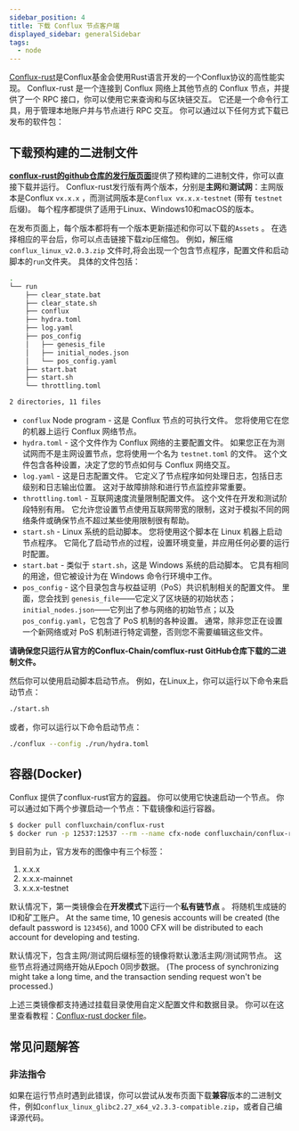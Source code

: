 ```yaml
---
sidebar_position: 4
title: 下载 Conflux 节点客户端
displayed_sidebar: generalSidebar
tags:
  - node
---
```


[Conflux-rust](https://github.com/conflux-chain/conflux-rust)是Conflux基金会使用Rust语言开发的一个Conflux协议的高性能实现。 Conflux-rust 是一个连接到 Conflux 网络上其他节点的 Conflux 节点，并提供了一个 RPC 接口，你可以使用它来查询和与区块链交互。 它还是一个命令行工具，用于管理本地账户并与节点进行 RPC 交互。 你可以通过以下任何方式下载已发布的软件包：

## 下载预构建的二进制文件

[**conflux-rust的github仓库的发行版页面**](https://github.com/Conflux-Chain/conflux-rust/releases)提供了预构建的二进制文件，你可以直接下载并运行。 Conflux-rust发行版有两个版本，分别是**主网**和**测试网**：主网版本是Conflux `vx.x.x` ，而测试网版本是`Conflux vx.x.x-testnet` (带有 `testnet`后缀)。 每个程序都提供了适用于Linux、Windows10和macOS的版本。

在发布页面上，每个版本都将有一个版本更新描述和你可以下载的`Assets` 。 在选择相应的平台后，你可以点击链接下载zip压缩包。 例如，解压缩 `conflux_linux_v2.0.3.zip` 文件时,将会出现一个包含节点程序，配置文件和启动脚本的`run`文件夹。 具体的文件包括：

```bash
.
└── run
    ├── clear_state.bat
    ├── clear_state.sh
    ├── conflux
    ├── hydra.toml
    ├── log.yaml
    ├── pos_config
    │   ├── genesis_file
    │   ├── initial_nodes.json
    │   └── pos_config.yaml
    ├── start.bat
    ├── start.sh
    └── throttling.toml

2 directories, 11 files

```

* `conflux` Node program - 这是 Conflux 节点的可执行文件。 您将使用它在您的机器上运行 Conflux 网络节点。
* `hydra.toml` - 这个文件作为 Conflux 网络的主要配置文件。 如果您正在为测试网而不是主网设置节点，您将使用一个名为 `testnet.toml` 的文件。 这个文件包含各种设置，决定了您的节点如何与 Conflux 网络交互。
* `log.yaml` - 这是日志配置文件。 它定义了节点程序如何处理日志，包括日志级别和日志输出位置。 这对于故障排除和进行节点监控非常重要。
* `throttling.toml` - 互联网速度流量限制配置文件。 这个文件在开发和测试阶段特别有用。 它允许您设置节点使用互联网带宽的限制，这对于模拟不同的网络条件或确保节点不超过某些使用限制很有帮助。
* `start.sh` - Linux 系统的启动脚本。 您将使用这个脚本在 Linux 机器上启动节点程序。 它简化了启动节点的过程，设置环境变量，并应用任何必要的运行时配置。
* `start.bat` - 类似于 `start.sh`，这是 Windows 系统的启动脚本。 它具有相同的用途，但它被设计为在 Windows 命令行环境中工作。
* `pos_config` - 这个目录包含与权益证明（PoS）共识机制相关的配置文件。 里面，您会找到 `genesis_file`——它定义了区块链的初始状态；`initial_nodes.json`——它列出了参与网络的初始节点；以及 `pos_config.yaml`，它包含了 PoS 机制的各种设置。 通常，除非您正在设置一个新网络或对 PoS 机制进行特定调整，否则您不需要编辑这些文件。

**请确保您只运行从官方的Conflux-Chain/comflux-rust GitHub仓库下载的二进制文件。**

然后你可以使用启动脚本启动节点。 例如，在Linux上，你可以运行以下命令来启动节点：

```bash
./start.sh
```

或者，你可以运行以下命令启动节点：

```bash
./conflux --config ./run/hydra.toml
```

## 容器(Docker)

Conflux 提供了conflux-rust官方的[容器](https://hub.docker.com/r/confluxchain/conflux-rust)。 你可以使用它快速启动一个节点。 你可以通过如下两个步骤启动一个节点：下载镜像和运行容器。

```sh
$ docker pull confluxchain/conflux-rust
$ docker run -p 12537:12537 --rm --name cfx-node confluxchain/conflux-rust
```

到目前为止，官方发布的图像中有三个标签：

1. x.x.x
2. x.x.x-mainnet
3. x.x.x-testnet

默认情况下，第一类镜像会在**开发模式**下运行一个**私有链节点** 。 将随机生成链的ID和矿工账户。 At the same time, 10 genesis accounts will be created (the default password is `123456`), and 1000 CFX will be distributed to each account for developing and testing.

默认情况下，包含主网/测试网后缀标签的镜像将默认激活主网/测试网节点。 这些节点将通过网络开始从Epoch 0同步数据。 (The process of synchronizing might take a long time, and the transaction sending request won't be processed.)

上述三类镜像都支持通过挂载目录使用自定义配置文件和数据目录。 你可以在这里查看教程：[Conflux-rust docker file](https://github.com/conflux-chain/conflux-docker)。

## 常见问题解答

### 非法指令

如果在运行节点时遇到此错误，你可以尝试从发布页面下载**兼容**版本的二进制文件，例如`conflux_linux_glibc2.27_x64_v2.3.3-compatible.zip`，或者自己编译源代码。
